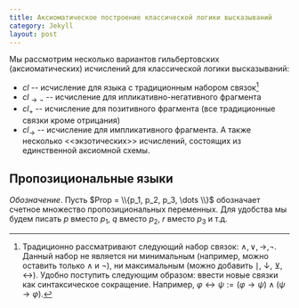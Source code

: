 ```yaml
---
title: Аксиоматическое построение классической логики высказываний
category: Jekyll
layout: post
---
```



Мы рассмотрим несколько вариантов гильбертовских (аксиоматических) исчислений для классической логики высказываний:
- $cl$ -- исчисление для языка с традиционным набором связок[^1]
- $cl_{\to\neg}$ -- исчисление для ипликативно-негативного фрагмента 
- $cl_+$ -- исчисление для позитивного фрагмента (все традиционные связки кроме отрицания)
- $cl_\to$ -- исчисление для импликативного фрагмента. 
А также несколько <<экзотических>> исчислений, состоящих из единственной аксиомной схемы.

[^1]:  Традиционно рассматривают следующий набор связок: $\wedge, \vee, \to, \neg$. Данный набор не является ни минимальным (например, можно оставить только $\wedge$ и $\neg$), ни максимальным (можно добавить $\mid$, $\downarrow$, $\veebar$, $\leftrightarrow$). Удобно поступить следующим образом: ввести новые связки как синтаксическое сокращение. Например, $\varphi \leftrightarrow \psi := (\varphi \to \psi) \wedge (\psi \to \varphi)$.

## Пропозициональные языки 

*Обозначение*. Пусть $Prop = \\{p_1, p_2, p_3, \dots \\}$ обозначает счетное множество пропозициональных переменных. Для удобства мы будем писать $p$ вместо $p_1$, $q$ вместо $p_2$, $r$ вместо $p_3$ и т.д.
